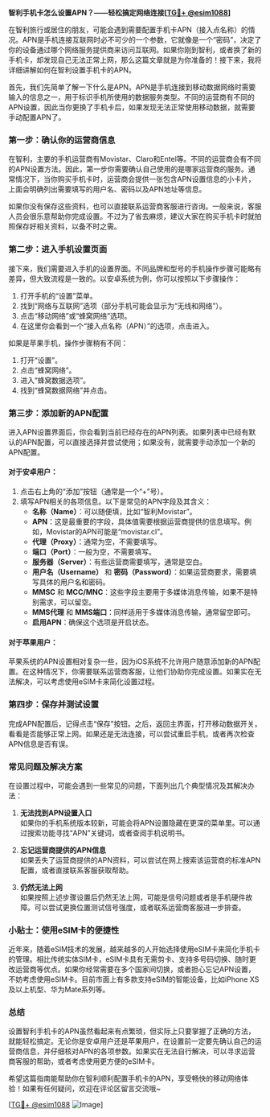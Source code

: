 **智利手机卡怎么设置APN？——轻松搞定网络连接[[TG💪+ @esim1088](https://t.me/s/esim1088)]**

在智利旅行或居住的朋友，可能会遇到需要配置手机卡APN（接入点名称）的情况。APN是手机连接互联网时必不可少的一个参数，它就像是一个“密码”，决定了你的设备通过哪个网络服务提供商来访问互联网。如果你刚到智利，或者换了新的手机卡，却发现自己无法正常上网，那么这篇文章就是为你准备的！接下来，我将详细讲解如何在智利设置手机卡的APN。

首先，我们先简单了解一下什么是APN。APN是手机连接到移动数据网络时需要输入的信息之一，用于标识手机所使用的数据服务类型。不同的运营商有不同的APN设置，因此当你更换了手机卡后，如果发现无法正常使用移动数据，就需要手动配置APN了。

### **第一步：确认你的运营商信息**

在智利，主要的手机运营商有Movistar、Claro和Entel等。不同的运营商会有不同的APN设置方法。因此，第一步你需要确认自己使用的是哪家运营商的服务。通常情况下，当你购买手机卡时，运营商会提供一张包含APN设置信息的小卡片，上面会明确列出需要填写的用户名、密码以及APN地址等信息。

如果你没有保存这些资料，也可以直接联系运营商客服进行咨询。一般来说，客服人员会很乐意帮助你完成设置。不过为了省去麻烦，建议大家在购买手机卡时就拍照保存好相关资料，以备不时之需。

### **第二步：进入手机设置页面**

接下来，我们需要进入手机的设置界面。不同品牌和型号的手机操作步骤可能略有差异，但大致流程是一致的。以安卓系统为例，你可以按照以下步骤操作：

1. 打开手机的“设置”菜单。
2. 找到“网络与互联网”选项（部分手机可能会显示为“无线和网络”）。
3. 点击“移动网络”或“蜂窝网络”选项。
4. 在这里你会看到一个“接入点名称（APN）”的选项，点击进入。

如果是苹果手机，操作步骤稍有不同：

1. 打开“设置”。
2. 点击“蜂窝网络”。
3. 进入“蜂窝数据选项”。
4. 找到“蜂窝数据网络”并点击。

### **第三步：添加新的APN配置**

进入APN设置界面后，你会看到当前已经存在的APN列表。如果列表中已经有默认的APN配置，可以直接选择并尝试使用；如果没有，就需要手动添加一个新的APN配置。

#### **对于安卓用户：**
1. 点击右上角的“添加”按钮（通常是一个“+”号）。
2. 填写APN相关的各项信息。以下是常见的APN字段及其含义：
   - **名称（Name）**：可以随便填，比如“智利Movistar”。
   - **APN**：这是最重要的字段，具体值需要根据运营商提供的信息填写。例如，Movistar的APN可能是“movistar.cl”。
   - **代理（Proxy）**：通常为空，不需要填写。
   - **端口（Port）**：一般为空，不需要填写。
   - **服务器（Server）**：有些运营商需要填写，通常是空白。
   - **用户名（Username）** 和 **密码（Password）**：如果运营商要求，需要填写具体的用户名和密码。
   - **MMSC** 和 **MCC/MNC**：这些字段主要用于多媒体消息传输，如果不是特别需求，可以留空。
   - **MMS代理** 和 **MMS端口**：同样适用于多媒体消息传输，通常留空即可。
   - **启用APN**：确保这个选项是开启状态。

#### **对于苹果用户：**
苹果系统的APN设置相对复杂一些，因为iOS系统不允许用户随意添加新的APN配置。在这种情况下，你需要联系运营商客服，让他们协助你完成设置。如果实在无法解决，可以考虑使用eSIM卡来简化设置过程。

### **第四步：保存并测试设置**

完成APN配置后，记得点击“保存”按钮。之后，返回主界面，打开移动数据开关，看看是否能够正常上网。如果还是无法连接，可以尝试重启手机，或者再次检查APN信息是否有误。

### **常见问题及解决方案**

在设置过程中，可能会遇到一些常见的问题，下面列出几个典型情况及其解决办法：

1. **无法找到APN设置入口**  
   如果你的手机系统版本较新，可能会将APN设置隐藏在更深的菜单里。可以通过搜索功能寻找“APN”关键词，或者查阅手机说明书。

2. **忘记运营商提供的APN信息**  
   如果丢失了运营商提供的APN资料，可以尝试在网上搜索该运营商的标准APN配置，或者直接联系客服获取帮助。

3. **仍然无法上网**  
   如果按照上述步骤设置后仍然无法上网，可能是信号问题或者是手机硬件故障。可以尝试更换位置测试信号强度，或者联系运营商客服进一步排查。

### **小贴士：使用eSIM卡的便捷性**

近年来，随着eSIM技术的发展，越来越多的人开始选择使用eSIM卡来简化手机卡的管理。相比传统实体SIM卡，eSIM卡具有无需剪卡、支持多号码切换、随时更改运营商等优点。如果你经常需要在多个国家间切换，或者担心忘记APN设置，不妨考虑使用eSIM卡。目前市面上有多款支持eSIM的智能设备，比如iPhone XS及以上机型、华为Mate系列等。

### **总结**

设置智利手机卡的APN虽然看起来有点繁琐，但实际上只要掌握了正确的方法，就能轻松搞定。无论你是安卓用户还是苹果用户，在设置前一定要先确认自己的运营商信息，并仔细核对APN的各项参数。如果实在无法自行解决，可以寻求运营商客服的帮助，或者考虑使用更方便的eSIM卡。

希望这篇指南能帮助你在智利顺利配置手机卡的APN，享受畅快的移动网络体验！如果有任何疑问，欢迎在评论区留言交流哦~

[[TG💪+ @esim1088](https://t.me/s/esim1088) ![Image](https://i.postimg.cc/4NQfJmqS/Snipaste-2025-05-13-00-14-12.png)]